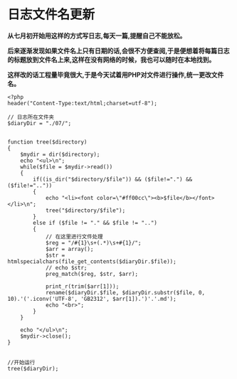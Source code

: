 # 日志文件名更新 #

**从七月初开始用这样的方式写日志,每天一篇,提醒自己不能放松。**

**后来逐渐发现如果文件名上只有日期的话,会很不方便查阅,于是便想着将每篇日志的标题放到文件名上来,这样在没有网络的时候，我也可以随时在本地找到。**

**这样改的话工程量毕竟很大,于是今天试着用PHP对文件进行操作,统一更改文件名。**


	<?php  
	header("Content-Type:text/html;charset=utf-8");
	
	// 日志所在文件夹
	$diaryDir = "./07/";
	
	
	function tree($directory)
	{
	    $mydir = dir($directory);
	    echo "<ul>\n";
	    while($file = $mydir->read())
	    {
	        if((is_dir("$directory/$file")) && ($file!=".") && ($file!=".."))
	        {
	            echo "<li><font color=\"#ff00cc\"><b>$file</b></font></li>\n";
	            tree("$directory/$file");
	        }
	        else if ($file != "." && $file != "..")
	        {
		        // 在这里进行文件处理
		        $reg = "/#{1}\s+(.*)\s+#{1}/";
		        $arr = array();
		        $str = htmlspecialchars(file_get_contents($diaryDir.$file));
		        // echo $str;
		        preg_match($reg, $str, $arr);
	
		        print_r(trim($arr[1]));
		       	rename($diaryDir.$file, $diaryDir.substr($file, 0, 10).'('.iconv('UTF-8', 'GB2312', $arr[1]).')'.'.md');
		        echo "<br>";
		    }
	    }
	
	    echo "</ul>\n";
	    $mydir->close();
	}
	
	
	//开始运行
	tree($diaryDir);





